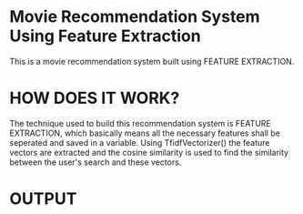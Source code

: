 # Movie Recommendation System Using Feature Extraction

This is a movie recommendation system built using FEATURE EXTRACTION.

# HOW DOES IT WORK?

The technique used to build this recommendation system is FEATURE EXTRACTION, which basically means all the necessary features shall be seperated and saved in a variable. Using TfidfVectorizer() the feature vectors are extracted and the cosine similarity is used to find the similarity between the user's search and these vectors.

# OUTPUT

